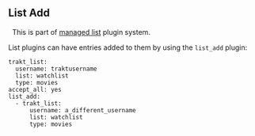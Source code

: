 ## List Add
<div class="alert alert-success" role="info">
  
  <span class="glyphicon glyphicon glyphicon-cog"></span>
  &nbsp; This is part of [managed list](/Plugins/List) plugin system.
</div>

List plugins can have entries added to them by using the `list_add` plugin:
```
trakt_list:
  username: traktusername
  list: watchlist
  type: movies
accept_all: yes
list_add:
  - trakt_list:
      username: a_different_username
      list: watchlist
      type: movies
```